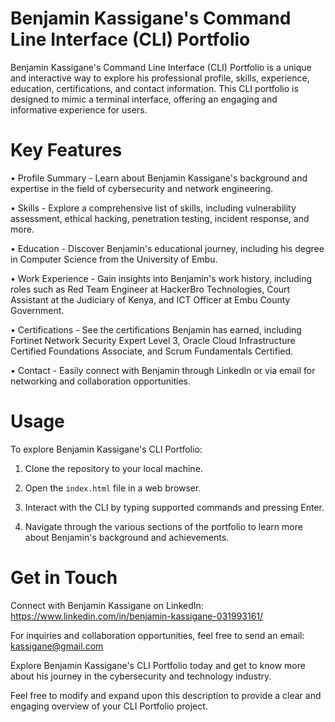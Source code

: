# Benjamin Kassigane's Command Line Interface (CLI) Portfolio
Benjamin Kassigane's Command Line Interface (CLI) Portfolio is a unique and interactive way to explore his professional profile, skills, experience, education, certifications, and contact information. This CLI portfolio is designed to mimic a terminal interface, offering an engaging and informative experience for users.

# Key Features

•	Profile Summary - Learn about Benjamin Kassigane's background and expertise in the field of cybersecurity and network engineering.

•	Skills - Explore a comprehensive list of skills, including vulnerability assessment, ethical hacking, penetration testing, incident response, and more.

•	Education - Discover Benjamin's educational journey, including his degree in Computer Science from the University of Embu.

•	Work Experience -  Gain insights into Benjamin's work history, including roles such as Red Team Engineer at HackerBro Technologies, Court Assistant at the Judiciary of Kenya, and ICT Officer at Embu County Government.

•	Certifications -  See the certifications Benjamin has earned, including Fortinet Network Security Expert Level 3, Oracle Cloud Infrastructure Certified Foundations Associate, and Scrum Fundamentals Certified.

•	Contact - Easily connect with Benjamin through LinkedIn or via email for networking and collaboration opportunities.

# Usage

To explore Benjamin Kassigane's CLI Portfolio:

1. Clone the repository to your local machine.

2. Open the `index.html` file in a web browser.

3. Interact with the CLI by typing supported commands and pressing Enter.

4. Navigate through the various sections of the portfolio to learn more about Benjamin's background and achievements.

# Get in Touch

Connect with Benjamin Kassigane on LinkedIn: https://www.linkedin.com/in/benjamin-kassigane-031993161/

For inquiries and collaboration opportunities, feel free to send an email: kassigane@gmail.com


Explore Benjamin Kassigane's CLI Portfolio today and get to know more about his journey in the cybersecurity and technology industry.

Feel free to modify and expand upon this description to provide a clear and engaging overview of your CLI Portfolio project.
